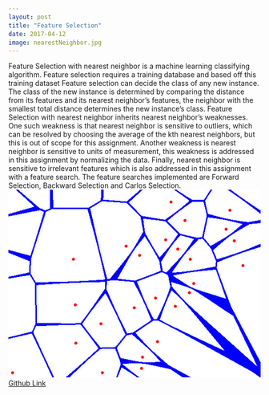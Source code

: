 ```yaml
---
layout: post
title: "Feature Selection"
date: 2017-04-12
image: nearestNeighbor.jpg
---
```

<link href="/css/posts.css" type="text/css" rel="stylesheet">
Feature Selection with nearest neighbor is a machine learning classifying algorithm.
Feature selection requires a training database and based off this training dataset Feature selection
can decide the class of any new instance. The class of the new instance is determined by
comparing the distance from its features and its nearest neighbor’s features, the neighbor with
the smallest total distance determines the new instance’s class.
Feature Selection with nearest neighbor inherits nearest neighbor’s weaknesses. One such
weakness is that nearest neighbor is sensitive to outliers, which can be resolved by choosing the
average of the kth nearest neighbors, but this is out of scope for this assignment. Another
weakness is nearest neighbor is sensitive to units of measurement, this weakness is addressed in
this assignment by normalizing the data. Finally, nearest neighbor is sensitive to irrelevant
features which is also addressed in this assignment with a feature search. The feature searches
implemented are Forward Selection, Backward Selection and Carlos Selection.
<div class="media">
<img src="/assets/postImage/nearestNeighbor.jpg" class="img-responsive" alt="Nearest Neighbor">
</div>
<a href="https://github.com/carlossantillana/Bluetooth_Lock">Github Link</a>
